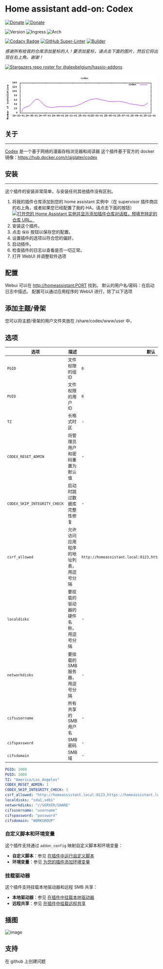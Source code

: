 # Home assistant add-on: Codex

[![Donate][donation-badge]](https://www.buymeacoffee.com/alexbelgium)
[![Donate][paypal-badge]](https://www.paypal.com/donate/?hosted_button_id=DZFULJZTP3UQA)

![Version](https://img.shields.io/badge/dynamic/yaml?label=版本&query=%24.version&url=https%3A%2F%2Fraw.githubusercontent.com%2Falexbelgium%2Fhassio-addons%2Fmaster%2Fcodex%2Fconfig.yaml)
![Ingress](https://img.shields.io/badge/dynamic/yaml?label=Ingress&query=%24.ingress&url=https%3A%2F%2Fraw.githubusercontent.com%2Falexbelgium%2Fhassio-addons%2Fmaster%2Fcodex%2Fconfig.yaml)
![Arch](https://img.shields.io/badge/dynamic/yaml?color=success&label=Arch&query=%24.arch&url=https%3A%2F%2Fraw.githubusercontent.com%2Falexbelgium%2Fhassio-addons%2Fmaster%2Fcodex%2Fconfig.yaml)

[![Codacy Badge](https://app.codacy.com/project/badge/Grade/9c6cf10bdbba45ecb202d7f579b5be0e)](https://www.codacy.com/gh/alexbelgium/hassio-addons/dashboard?utm_source=github.com&utm_medium=referral&utm_content=alexbelgium/hassio-addons&utm_campaign=Badge_Grade)
[![GitHub Super-Linter](https://img.shields.io/github/actions/workflow/status/alexbelgium/hassio-addons/weekly-supelinter.yaml?label=Lint%20code%20base)](https://github.com/alexbelgium/hassio-addons/actions/workflows/weekly-supelinter.yaml)
[![Builder](https://img.shields.io/github/actions/workflow/status/alexbelgium/hassio-addons/onpush_builder.yaml?label=Builder)](https://github.com/alexbelgium/hassio-addons/actions/workflows/onpush_builder.yaml)

[donation-badge]: https://img.shields.io/badge/Buy%20me%20a%20coffee%20(no%20paypal)-%23d32f2f?logo=buy-me-a-coffee&style=flat&logoColor=white
[paypal-badge]: https://img.shields.io/badge/Buy%20me%20a%20coffee%20with%20Paypal-0070BA?logo=paypal&style=flat&logoColor=white

_感谢所有给我的仓库添加星标的人！要添加星标，请点击下面的图片，然后它将出现在右上角。谢谢！_

[![Stargazers repo roster for @alexbelgium/hassio-addons](https://raw.githubusercontent.com/alexbelgium/hassio-addons/master/.github/stars2.svg)](https://github.com/alexbelgium/hassio-addons/stargazers)

![下载趋势](https://raw.githubusercontent.com/alexbelgium/hassio-addons/master/codex/stats.png)

## 关于

---

[Codex](https://github.com/ajslater/codex) 是一个基于网络的漫画存档浏览器和阅读器
这个插件基于官方的 docker 镜像：https://hub.docker.com/r/ajslater/codex

## 安装

---

这个插件的安装非常简单，与安装任何其他插件没有区别。

1. 将我的插件仓库添加到您的 home assistant 实例中（在 supervisor 插件商店的右上角，或者如果您已经配置了我的 HA，请点击下面的按钮）
   [![打开您的 Home Assistant 实例并显示添加插件仓库对话框，预填充特定的仓库 URL。](https://my.home-assistant.io/badges/supervisor_add_addon_repository.svg)](https://my.home-assistant.io/redirect/supervisor_add_addon_repository/?repository_url=https%3A%2F%2Fgithub.com%2Falexbelgium%2Fhassio-addons)
1. 安装这个插件。
1. 点击 `保存` 按钮以保存您的配置。
1. 设置插件的选项以符合您的偏好。
1. 启动插件。
1. 检查插件的日志以查看是否一切正常。
1. 打开 WebUI 并调整软件选项

## 配置

Webui 可以在 <http://homeassistant:PORT> 找到。
默认的用户名/密码：在启动日志中描述。
配置可以通过应用程序的 WebUI 进行，除了以下选项

## 添加主题/骨架

您可以将主题/骨架的用户文件夹放在 /share/codex/www/user 中，

## 选项

| 选项 | 描述 | 默认 | 示例 |
|------|------|------|------|
| `PGID` | 文件权限的组 ID | `0` | `1000` |
| `PUID` | 文件权限的用户 ID | `0` | `1000` |
| `TZ` | 长格式时区 | - | `America/Los_Angeles` |
| `CODEX_RESET_ADMIN` | 将管理员用户和密码重置为默认值 | - | `1` |
| `CODEX_SKIP_INTEGRITY_CHECK` | 启动时跳过数据库完整性修复 | - | `1` |
| `csrf_allowed` | 允许访问应用程序的地址列表，用逗号分隔 | `http://homeassistant.local:8123,https://homeassistant.local:8123` | `http://localhost:8123` |
| `localdisks` | 要挂载的驱动器的硬件名称，用逗号分隔 | - | `sda1,sdb1,MYNAS` |
| `networkdisks` | 要挂载的 SMB 服务器，用逗号分隔 | - | `//SERVER/SHARE` |
| `cifsusername` | 所有共享的 SMB 用户名 | - | `username` |
| `cifspassword` | SMB 密码 | - | `password` |
| `cifsdomain` | SMB 域 | - | `WORKGROUP` |

```yaml
PGID: 1000
PUID: 1000
TZ: "America/Los_Angeles"
CODEX_RESET_ADMIN: 1
CODEX_SKIP_INTEGRITY_CHECK: 1
csrf_allowed: "http://homeassistant.local:8123,https://homeassistant.local:8123"
localdisks: "sda1,sdb1"
networkdisks: "//SERVER/SHARE"
cifsusername: "username"
cifspassword: "password"
cifsdomain: "WORKGROUP"
```

### 自定义脚本和环境变量

这个插件支持通过 `addon_config` 映射自定义脚本和环境变量：

- **自定义脚本**：参见 [在插件中运行自定义脚本](https://github.com/alexbelgium/hassio-addons/wiki/Running-custom-scripts-in-Addons)
- **环境变量**：参见 [为您的插件添加环境变量](https://github.com/alexbelgium/hassio-addons/wiki/Add-Environment-variables-to-your-Addon)

### 挂载驱动器

这个插件支持挂载本地驱动器和远程 SMB 共享：

- **本地驱动器**：参见 [在插件中挂载本地驱动器](https://github.com/alexbelgium/hassio-addons/wiki/Mounting-Local-Drives-in-Addons)
- **远程共享**：参见 [在插件中挂载远程共享](https://github.com/alexbelgium/hassio-addons/wiki/Mounting-remote-shares-in-Addons)

## 插图

![image](https://github.com/alexbelgium/hassio-addons/assets/44178713/f1cf3cad-5bda-46df-a0f5-864b127d7b6b)

## 支持

在 github 上创建问题

[repository]: https://github.com/alexbelgium/hassio-addons